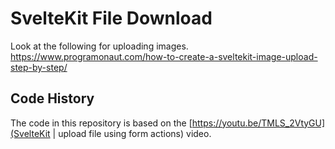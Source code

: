 # SvelteKit File Download

Look at the following for uploading images.
https://www.programonaut.com/how-to-create-a-sveltekit-image-upload-step-by-step/

## Code History

The code in this repository is based on the
[https://youtu.be/TMLS_2VtyGU](SvelteKit | upload file using form actions)
video.
